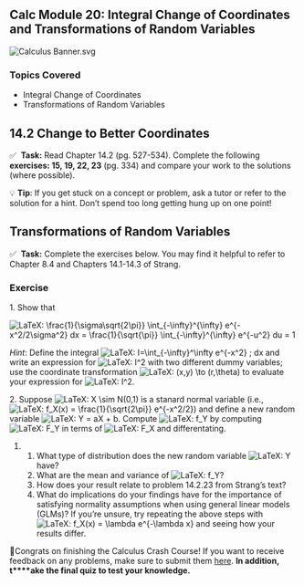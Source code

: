 Calc Module 20: Integral Change of Coordinates and Transformations of Random Variables
--------------------------------------------------------------------------------------

![Calculus Banner.svg](https://wustl-catalog.instructure.com/courses/254/files/25266/download)

### Topics Covered

*   Integral Change of Coordinates
*   Transformations of Random Variables

14.2 Change to Better Coordinates
---------------------------------

✅  **Task:** Read Chapter 14.2 (pg. 527-534). Complete the following **exercises: 15, 19, 22, 23** (pg. 334) and compare your work to the solutions (where possible).

💡 **Tip**: If you get stuck on a concept or problem, ask a tutor or refer to the solution for a hint. Don’t spend too long getting hung up on one point!

Transformations of Random Variables
-----------------------------------

✅  **Task:** Complete the exercises below. You may find it helpful to refer to Chapter 8.4 and Chapters 14.1-14.3 of Strang.

### Exercise

1\. Show that

![LaTeX: \frac{1}{\sigma\sqrt{2\pi}} \int_{-\infty}^{\infty} e^{-x^2/2\sigma^2} dx = \frac{1}{\sqrt{\pi}} \int_{-\infty}^{\infty} e^{-u^2} du = 1](https://wustl.instructure.com/equation_images/%255Cfrac%257B1%257D%257B%255Csigma%255Csqrt%257B2%255Cpi%257D%257D%2520%255Cint_%257B-%255Cinfty%257D%255E%257B%255Cinfty%257D%2520e%255E%257B-x%255E2%252F2%255Csigma%255E2%257D%2520dx%2520%253D%2520%255Cfrac%257B1%257D%257B%255Csqrt%257B%255Cpi%257D%257D%2520%255Cint_%257B-%255Cinfty%257D%255E%257B%255Cinfty%257D%2520e%255E%257B-u%255E2%257D%2520du%2520%253D%25201?scale=1 "\frac{1}{\sigma\sqrt{2\pi}} \int_{-\infty}^{\infty} e^{-x^2/2\sigma^2} dx = \frac{1}{\sqrt{\pi}} \int_{-\infty}^{\infty} e^{-u^2} du = 1")

_Hint_: Define the integral ![LaTeX: I=\int_{-\infty}^\infty e^{-x^2} \; dx](https://wustl.instructure.com/equation_images/I%253D%255Cint_%257B-%255Cinfty%257D%255E%255Cinfty%2520e%255E%257B-x%255E2%257D%2520%255C%253B%2520dx?scale=1 "I=\int_{-\infty}^\infty e^{-x^2} \; dx") and write an expression for ![LaTeX: I^2](https://wustl.instructure.com/equation_images/I%255E2?scale=1 "I^2") with two different dummy variables; use the coordinate transformation ![LaTeX: (x,y) \to (r,\theta)](https://wustl.instructure.com/equation_images/(x%252Cy)%2520%255Cto%2520(r%252C%255Ctheta)?scale=1 "(x,y) \to (r,\theta)") to evaluate your expression for ![LaTeX: I^2](https://wustl.instructure.com/equation_images/I%255E2?scale=1 "I^2").

2\. Suppose ![LaTeX: X \sim N(0,1)](https://wustl.instructure.com/equation_images/X%2520%255Csim%2520N(0%252C1)?scale=1 "X \sim N(0,1)") is a stanard normal variable (i.e., ![LaTeX: f_X(x) = \frac{1}{\sqrt{2\pi}} e^{-x^2/2}](https://wustl.instructure.com/equation_images/f_X(x)%2520%253D%2520%255Cfrac%257B1%257D%257B%255Csqrt%257B2%255Cpi%257D%257D%2520e%255E%257B-x%255E2%252F2%257D?scale=1 "f_X(x) = \frac{1}{\sqrt{2\pi}} e^{-x^2/2}")) and define a new random variable ![LaTeX: Y = aX + b](https://wustl.instructure.com/equation_images/Y%2520%253D%2520aX%2520%252B%2520b?scale=1 "Y = aX + b"). Compute ![LaTeX: f_Y](https://wustl.instructure.com/equation_images/f_Y?scale=1 "f_Y") by computing ![LaTeX: F_Y](https://wustl.instructure.com/equation_images/F_Y?scale=1 "F_Y") in terms of ![LaTeX: F_X](https://wustl.instructure.com/equation_images/F_X?scale=1 "F_X") and differentating.

1.  1.  What type of distribution does the new random variable ![LaTeX: Y](https://wustl.instructure.com/equation_images/Y?scale=1 "Y") have?
    2.  What are the mean and variance of ![LaTeX: f_Y](https://wustl.instructure.com/equation_images/f_Y?scale=1 "f_Y")?
    3.  How does your result relate to problem 14.2.23 from Strang’s text?
    4.  What do implications do your findings have for the importance of satisfying normality assumptions when using general linear models (GLMs)? If you’re unsure, try repeating the above steps with ![LaTeX: f_X(x) = \lambda e^{-\lambda x}](https://wustl.instructure.com/equation_images/f_X(x)%2520%253D%2520%255Clambda%2520e%255E%257B-%255Clambda%2520x%257D?scale=1 "f_X(x) = \lambda e^{-\lambda x}") and seeing how your results differ.

🎉Congrats on finishing the Calculus Crash Course! If you want to receive feedback on any problems, make sure to submit them [here](https://wustl-catalog.instructure.com/courses/254/discussion_topics/722 "[Calc] Discussion: Techniques and Applications of Integration"). **In addition, t****ake the final quiz to test your knowledge.**